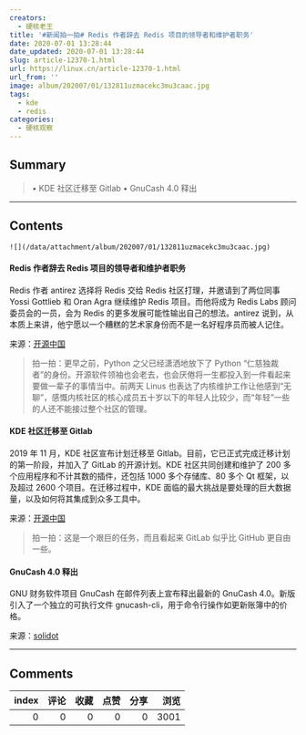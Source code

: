 ```yaml
---
creators:
  - 硬核老王
title: '#新闻拍一拍# Redis 作者辞去 Redis 项目的领导者和维护者职务'
date: 2020-07-01 13:28:44
date_updated: 2020-07-01 13:28:44
slug: article-12370-1.html
url: https://linux.cn/article-12370-1.html
url_from: ''
image: album/202007/01/132811uzmacekc3mu3caac.jpg
tags:
  - kde
  - redis
categories:
  - 硬核观察
---
```


## Summary

> • KDE 社区迁移至 Gitlab • GnuCash 4.0 释出

***

<!-- more -->

## Contents

`![](/data/attachment/album/202007/01/132811uzmacekc3mu3caac.jpg)`

#### Redis 作者辞去 Redis 项目的领导者和维护者职务

Redis 作者 antirez 选择将 Redis 交给 Redis 社区打理，并邀请到了两位同事 Yossi Gottlieb 和 Oran Agra 继续维护 Redis 项目。而他将成为 Redis Labs 顾问委员会的一员，会为 Redis 的更多发展可能性输出自己的想法。antirez 说到，从本质上来讲，他宁愿以一个糟糕的艺术家身份而不是一名好程序员而被人记住。

来源：[开源中国](https://www.oschina.net/news/116838/antirez-stepped-down)

> 
> 拍一拍：更早之前，Python 之父已经潇洒地放下了 Python “仁慈独裁者”的身份。开源软件领袖也会老去，也会厌倦将一生都投入到一件看起来要做一辈子的事情当中。前两天 Linus 也表达了内核维护工作让他感到“无聊”，感慨内核社区的核心成员五十岁以下的年轻人比较少，而“年轻”一些的人还不能接过整个社区的管理。
> 
> 
> 

#### KDE 社区迁移至 Gitlab

2019 年 11 月，KDE 社区宣布计划迁移至 Gitlab。目前，它已正式完成迁移计划的第一阶段，并加入了 GitLab 的开源计划。KDE 社区共同创建和维护了 200 多个应用程序和不计其数的插件，还包括 1000 多个存储库、80 多个 Qt 框架，以及超过 2600 个项目。在迁移过程中，KDE 面临的最大挑战是要处理的巨大数据量，以及如何将其集成到众多工具中。

来源：[开源中国](https://www.oschina.net/news/116835/kde-moving-to-gitlab)

> 
> 拍一拍：这是一个艰巨的任务，而且看起来 GitLab 似乎比 GitHub 更自由一些。
> 
> 
> 

#### GnuCash 4.0 释出

GNU 财务软件项目 GnuCash 在邮件列表上宣布释出最新的 GnuCash 4.0。新版引入了一个独立的可执行文件 gnucash-cli，用于命令行操作如更新账簿中的价格。

来源：[solidot](https://www.solidot.org/story?sid=64808)

***

## Comments


|   index |   评论 |   收藏 |   点赞 |   分享 |   浏览 |
|--------:|-------:|-------:|-------:|-------:|-------:|
|       0 |      0 |      0 |      0 |      0 |   3001 |

